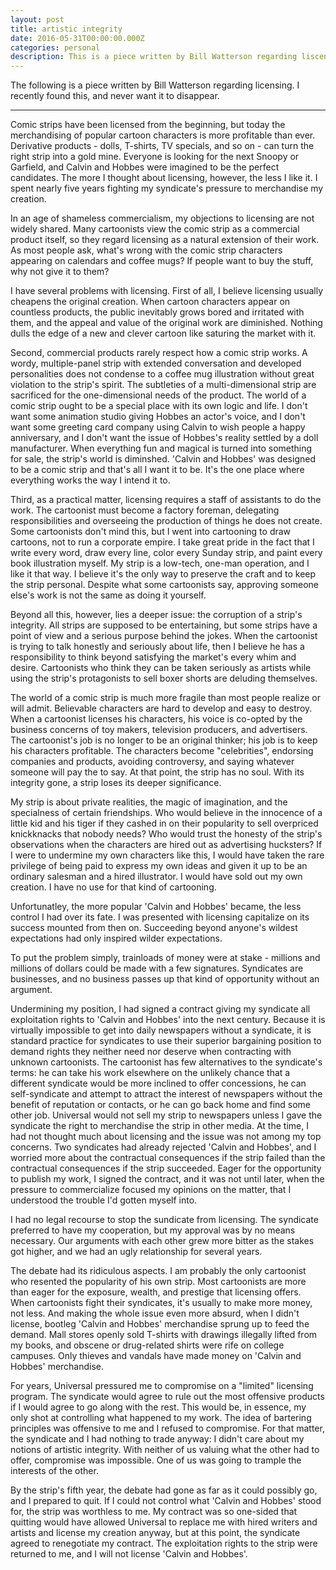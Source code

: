 ```yaml
---
layout: post
title: artistic integrity
date: 2016-05-31T00:00:00.000Z
categories: personal
description: This is a piece written by Bill Watterson regarding liscensing. 
---
```


The following is a piece written by Bill Watterson regarding licensing. I recently found this, and never want it to disappear.

<!--more-->

--------------------------------------------------------------------------------

Comic strips have been licensed from the beginning, but today the merchandising of popular cartoon characters is more profitable than ever. Derivative products - dolls, T-shirts, TV specials, and so on - can turn the right strip into a gold mine. Everyone is looking for the next Snoopy or Garfield, and Calvin and Hobbes were imagined to be the perfect candidates. The more I thought about licensing, however, the less I like it. I spent nearly five years fighting my syndicate's pressure to merchandise my creation.

In an age of shameless commercialism, my objections to licensing are not widely shared. Many cartoonists view the comic strip as a commercial product itself, so they regard licensing as a natural extension of their work. As most people ask, what's wrong with the comic strip characters appearing on calendars and coffee mugs? If people want to buy the stuff, why not give it to them?

I have several problems with licensing. First of all, I believe licensing usually cheapens the original creation. When cartoon characters appear on countless products, the public inevitably grows bored and irritated with them, and the appeal and value of the original work are diminished. Nothing dulls the edge of a new and clever cartoon like saturing the market with it.

Second, commercial products rarely respect how a comic strip works. A wordy, multiple-panel strip with extended conversation and developed personalities does not condense to a coffee mug illustration without great violation to the strip's spirit. The subtleties of a multi-dimensional strip are sacrificed for the one-dimensional needs of the product. The world of a comic strip ought to be a special place with its own logic and life. I don't want some animation studio giving Hobbes an actor's voice, and I don't want some greeting card company using Calvin to wish people a happy anniversary, and I don't want the issue of Hobbes's reality settled by a doll manufacturer. When everything fun and magical is turned into something for sale, the strip's world is diminshed. 'Calvin and Hobbes' was designed to be a comic strip and that's all I want it to be. It's the one place where everything works the way I intend it to.

Third, as a practical matter, licensing requires a staff of assistants to do the work. The cartoonist must become a factory foreman, delegating responsibilities and overseeing the production of things he does not create. Some cartoonists don't mind this, but I went into cartooning to draw cartoons, not to run a corporate empire. I take great pride in the fact that I write every word, draw every line, color every Sunday strip, and paint every book illustration myself. My strip is a low-tech, one-man operation, and I like it that way. I believe it's the only way to preserve the craft and to keep the strip personal. Despite what some cartoonists say, approving someone else's work is not the same as doing it yourself.

Beyond all this, however, lies a deeper issue: the corruption of a strip's integrity. All strips are supposed to be entertaining, but some strips have a point of view and a serious purpose behind the jokes. When the cartoonist is trying to talk honestly and seriously about life, then I believe he has a responsibility to think beyond satisfying the market's every whim and desire. Cartoonists who think they can be taken seriously as artists while using the strip's protagonists to sell boxer shorts are deluding themselves.

The world of a comic strip is much more fragile than most people realize or will admit. Believable characters are hard to develop and easy to destroy. When a cartoonist licenses his characters, his voice is co-opted by the business concerns of toy makers, television producers, and advertisers. The cartoonist's job is no longer to be an original thinker; his job is to keep his characters profitable. The characters become "celebrities", endorsing companies and products, avoiding controversy, and saying whatever someone will pay the to say. At that point, the strip has no soul. With its integrity gone, a strip loses its deeper significance.

My strip is about private realities, the magic of imagination, and the specialness of certain friendships. Who would believe in the innocence of a little kid and his tiger if they cashed in on their popularity to sell overpriced knickknacks that nobody needs? Who would trust the honesty of the strip's observations when the characters are hired out as advertising hucksters? If I were to undermine my own characters like this, I would have taken the rare privilege of being paid to express my own ideas and given it up to be an ordinary salesman and a hired illustrator. I would have sold out my own creation. I have no use for that kind of cartooning.

Unfortunatley, the more popular 'Calvin and Hobbes' became, the less control I had over its fate. I was presented with licensing capitalize on its success mounted from then on. Succeeding beyond anyone's wildest expectations had only inspired wilder expectations.

To put the problem simply, trainloads of money were at stake - millions and millions of dollars could be made with a few signatures. Syndicates are businesses, and no business passes up that kind of opportunity without an argument.

Undermining my position, I had signed a contract giving my syndicate all exploitation rights to 'Calvin and Hobbes' into the next century. Because it is virtually impossible to get into daily newspapers without a syndicate, it is standard practice for syndicates to use their superior bargaining position to demand rights they neither need nor deserve when contracting with unknown cartoonists. The cartoonist has few alternatives to the syndicate's terms: he can take his work elsewhere on the unlikely chance that a different syndicate would be more inclined to offer concessions, he can self-syndicate and attempt to attract the interest of newspapers without the benefit of reputation or contacts, or he can go back home and find some other job. Universal would not sell my strip to newspapers unless I gave the syndicate the right to merchandise the strip in other media. At the time, I had not thought much about licensing and the issue was not among my top concerns. Two syndicates had already rejected 'Calvin and Hobbes', and I worried more about the contractual consequences if the strip failed than the contractual consequences if the strip succeeded. Eager for the opportunity to publish my work, I signed the contract, and it was not until later, when the pressure to commercialize focused my opinions on the matter, that I understood the trouble I'd gotten myself into.

I had no legal recourse to stop the sundicate from licensing. The syndicate preferred to have my cooperation, but my approval was by no means necessary. Our arguments with each other grew more bitter as the stakes got higher, and we had an ugly relationship for several years.

The debate had its ridiculous aspects. I am probably the only cartoonist who resented the popularity of his own strip. Most cartoonists are more than eager for the exposure, wealth, and prestige that licensing offers. When cartoonists fight their syndicates, it's usually to make more money, not less. And making the whole issue even more absurd, when I didn't license, bootleg 'Calvin and Hobbes' merchandise sprung up to feed the demand. Mall stores openly sold T-shirts with drawings illegally lifted from my books, and obscene or drug-related shirts were rife on college campuses. Only thieves and vandals have made money on 'Calvin and Hobbes' merchandise.

For years, Universal pressured me to compromise on a "limited" licensing program. The syndicate would agree to rule out the most offensive products if I would agree to go along with the rest. This would be, in essence, my only shot at controlling what happened to my work. The idea of bartering principles was offensive to me and I refused to compromise. For that matter, the syndicate and I had nothing to trade anyway: I didn't care about my notions of artistic integrity. With neither of us valuing what the other had to offer, compromise was impossible. One of us was going to trample the interests of the other.

By the strip's fifth year, the debate had gone as far as it could possibly go, and I prepared to quit. If I could not control what 'Calvin and Hobbes' stood for, the strip was worthless to me. My contract was so one-sided that quitting would have allowed Universal to replace me with hired writers and artists and license my creation anyway, but at this point, the syndicate agreed to renegotiate my contract. The exploitation rights to the strip were returned to me, and I will not license 'Calvin and Hobbes'.
